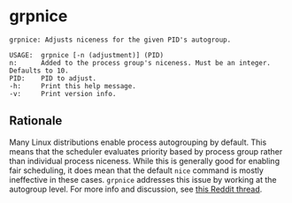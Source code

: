 # grpnice

```text
grpnice: Adjusts niceness for the given PID's autogroup.

USAGE:	grpnice [-n (adjustment)] (PID)
n:		Added to the process group's niceness. Must be an integer. Defaults to 10.
PID:	PID to adjust.
-h:		Print this help message.
-v:		Print version info.
```

## Rationale
Many Linux distributions enable process autogrouping by default. This means that the
scheduler evaluates priority based by process group rather than individual process
niceness. While this is generally good for enabling fair scheduling, it does mean that the
default `nice` command is mostly ineffective in these cases. `grpnice` addresses this
issue by working at the autogroup level. For more info and discussion, see [this Reddit thread](
https://www.reddit.com/r/linux/comments/d7hx2c/why_nice_levels_are_a_placebo_and_have_been_for_a/).
